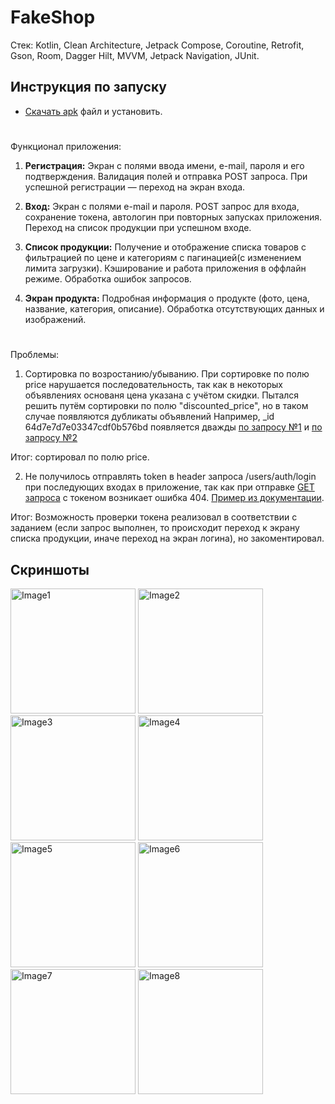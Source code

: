 # FakeShop

Стек: Kotlin, Clean Architecture, Jetpack Compose, Coroutine, Retrofit, Gson, Room, Dagger Hilt, MVVM, Jetpack Navigation, JUnit.

## Инструкция по запуску
- [Скачать apk](https://github.com/iamzimin/FakeShop/releases/latest) файл и установить.

#

Функционал приложения:
1. **Регистрация:** Экран с полями ввода имени, e-mail, пароля и его подтверждения. Валидация полей и отправка POST запроса. При успешной регистрации — переход на экран входа.

2. **Вход:** Экран с полями e-mail и пароля. POST запрос для входа, сохранение токена, автологин при повторных запусках приложения. Переход на список продукции при успешном входе.

3. **Список продукции:** Получение и отображение списка товаров с фильтрацией по цене и категориям с пагинацией(с изменением лимита загрузки). Кэширование и работа приложения в оффлайн режиме. Обработка ошибок запросов.

4. **Экран продукта:** Подробная информация о продукте (фото, цена, название, категория, описание). Обработка отсутствующих данных и изображений.

#

Проблемы:
1. Сортировка по возростанию/убыванию. При сортировке по полю price нарушается последовательность, так как в некоторых объявлениях основаня цена указана с учётом скидки.
Пытался решить путём сортировки по полю "discounted_price", но в таком случае появляются дубликаты объявлений
Например, _id 64d7e7d7e03347cdf0b576bd появляется дважды
[по запросу №1](https://fakeshopapi-l2ng.onrender.com/app/v1/products?page=1&limit=10&sort=discounted_price) и
[по запросу №2](https://fakeshopapi-l2ng.onrender.com/app/v1/products?page=2&limit=10&sort=discounted_price)

Итог: сортировал по полю price.

2. Не получилось отправлять token в header запроса /users/auth/login при последующих входах в приложение,
так как при отправке [GET запроса](https://fakeshopapi-l2ng.onrender.com/app/v1/users/auth/login) с токеном возникает ошибка 404.
[Пример из документации](https://fake-shopapi.netlify.app/docs/auth#getProfile).

Итог: Возможность проверки токена реализовал в соответствии с заданием (если запрос выполнен, то происходит переход к экрану списка продукции, иначе переход на экран логина), но закоментировал.

## Скриншоты

<img src="https://github.com/user-attachments/assets/97d9379f-e9a6-4351-a03a-952e8557e4dc" alt="Image1" width="200"/>
<img src="https://github.com/user-attachments/assets/07e44488-00e8-4479-b80e-f7a6266881cf" alt="Image2" width="200"/>
<img src="https://github.com/user-attachments/assets/ebb722f4-1f34-4fd6-bab7-9c3e67e0153c" alt="Image3" width="200"/>
<img src="https://github.com/user-attachments/assets/2b387d23-9077-46e3-9163-d8addb081d8c" alt="Image4" width="200"/>
<img src="https://github.com/user-attachments/assets/06ab5a16-f034-4f4e-bd9a-86d168479449" alt="Image5" width="200"/>
<img src="https://github.com/user-attachments/assets/e54eb486-bac6-4806-8848-90f30969e7bc" alt="Image6" width="200"/>
<img src="https://github.com/user-attachments/assets/9b1b446e-c0f5-46d2-bf7b-9c0b891cc506" alt="Image7" width="200"/>
<img src="https://github.com/user-attachments/assets/37130f1c-f286-4548-9f46-4d461c399f10" alt="Image8" width="200"/>
